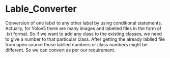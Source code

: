 # Lable_Converter
Conversion of one label to any other label by using conditional statements.
Actually, for Yolov5 there are many images and labelled files in the form of .txt format. So if we want to add any class to the existing classes, we need to give a number to that particular class. After getting the already lablled file from open source those lablled numbers or class numbers might be different. So we can convert as per our requirement.
